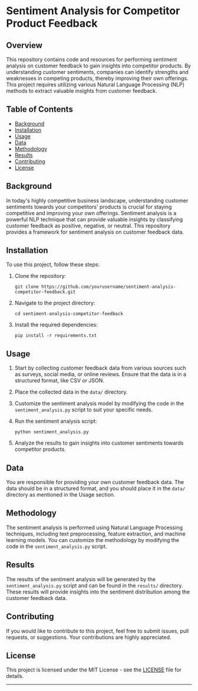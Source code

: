 # Sentiment Analysis for Competitor Product Feedback

## Overview

This repository contains code and resources for performing sentiment analysis on customer feedback to gain insights into competitor products. By understanding customer sentiments, companies can identify strengths and weaknesses in competing products, thereby improving their own offerings. This project requires utilizing various Natural Language Processing (NLP) methods to extract valuable insights from customer feedback.

## Table of Contents

- [Background](#background)
- [Installation](#installation)
- [Usage](#usage)
- [Data](#data)
- [Methodology](#methodology)
- [Results](#results)
- [Contributing](#contributing)
- [License](#license)

## Background

In today's highly competitive business landscape, understanding customer sentiments towards your competitors' products is crucial for staying competitive and improving your own offerings. Sentiment analysis is a powerful NLP technique that can provide valuable insights by classifying customer feedback as positive, negative, or neutral. This repository provides a framework for sentiment analysis on customer feedback data.

## Installation

To use this project, follow these steps:

1. Clone the repository:

   ```
   git clone https://github.com/yourusername/sentiment-analysis-competitor-feedback.git
   ```

2. Navigate to the project directory:

   ```
   cd sentiment-analysis-competitor-feedback
   ```

3. Install the required dependencies:

   ```
   pip install -r requirements.txt
   ```

## Usage

1. Start by collecting customer feedback data from various sources such as surveys, social media, or online reviews. Ensure that the data is in a structured format, like CSV or JSON.

2. Place the collected data in the `data/` directory.

3. Customize the sentiment analysis model by modifying the code in the `sentiment_analysis.py` script to suit your specific needs.

4. Run the sentiment analysis script:

   ```
   python sentiment_analysis.py
   ```

5. Analyze the results to gain insights into customer sentiments towards competitor products.

## Data

You are responsible for providing your own customer feedback data. The data should be in a structured format, and you should place it in the `data/` directory as mentioned in the Usage section.

## Methodology

The sentiment analysis is performed using Natural Language Processing techniques, including text preprocessing, feature extraction, and machine learning models. You can customize the methodology by modifying the code in the `sentiment_analysis.py` script.

## Results

The results of the sentiment analysis will be generated by the `sentiment_analysis.py` script and can be found in the `results/` directory. These results will provide insights into the sentiment distribution among the customer feedback data.

## Contributing

If you would like to contribute to this project, feel free to submit issues, pull requests, or suggestions. Your contributions are highly appreciated.

## License

This project is licensed under the MIT License - see the [LICENSE](LICENSE) file for details.

---

 

